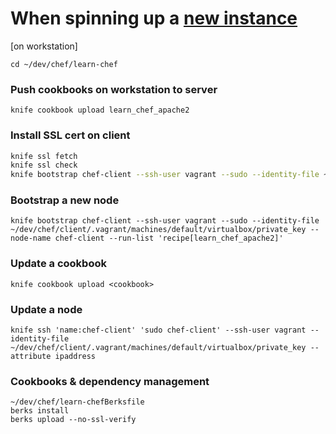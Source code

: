 # When spinning up a [new instance](https://chef-server/)

[on workstation]

`cd ~/dev/chef/learn-chef`

### Push cookbooks on workstation to server
`knife cookbook upload learn_chef_apache2`

### Install SSL cert on client
```bash
knife ssl fetch
knife ssl check
knife bootstrap chef-client --ssh-user vagrant --sudo --identity-file ~/dev/chef/client/.vagrant/machines/default/virtualbox/private_key --node-name chef-client --run-list 'role[web]'
```

### Bootstrap a new node
```shell
knife bootstrap chef-client --ssh-user vagrant --sudo --identity-file ~/dev/chef/client/.vagrant/machines/default/virtualbox/private_key --node-name chef-client --run-list 'recipe[learn_chef_apache2]'
```

### Update a cookbook
`knife cookbook upload <cookbook>`

### Update a node
`knife ssh 'name:chef-client' 'sudo chef-client' --ssh-user vagrant --identity-file ~/dev/chef/client/.vagrant/machines/default/virtualbox/private_key --attribute ipaddress`

### Cookbooks & dependency management
```
~/dev/chef/learn-chefBerksfile
berks install
berks upload --no-ssl-verify
```